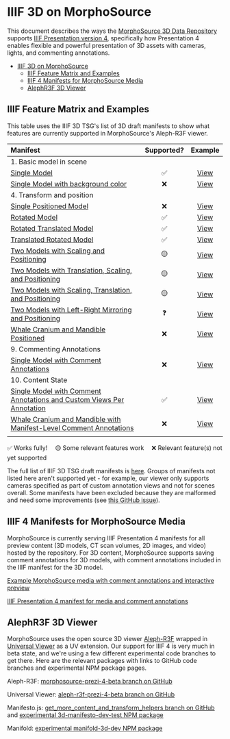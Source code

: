 # IIIF 3D on MorphoSource

This document describes the ways the [MorphoSource 3D Data Repository]([https://](https://www.morphosource.org/)) supports [IIIF Presentation version 4](https://preview.iiif.io/api/prezi-4/presentation/4.0/model/), specifically how Presentation 4 enables flexible and powerful presentation of 3D assets with cameras, lights, and commenting annotations.

- [IIIF 3D on MorphoSource](#iiif-3d-on-morphosource)
  - [IIIF Feature Matrix and Examples](#iiif-feature-matrix-and-examples)
  - [IIIF 4 Manifests for MorphoSource Media](#iiif-4-manifests-for-morphosource-media)
  - [AlephR3F 3D Viewer](#alephr3f-3d-viewer)

## IIIF Feature Matrix and Examples

This table uses the IIIF 3D TSG's list of 3D draft manifests to show what features are currently supported in MorphoSource's Aleph-R3F viewer.

| Manifest | Supported? | Example
| :--- | :---: | :---: |
| 1. Basic model in scene | |
| [Single Model](https://raw.githubusercontent.com/IIIF/3d/main/manifests/1_basic_model_in_scene/model_origin.json) | ✅ | [View](https://www.morphosource.org/uv/uv.html#?manifest=https://raw.githubusercontent.com/IIIF/3d/main/manifests/1_basic_model_in_scene/model_origin.json)
| [Single Model with background color](https://raw.githubusercontent.com/IIIF/3d/main/manifests/1_basic_model_in_scene/model_origin_bgcolor) | ❌ | [View](https://www.morphosource.org/uv/uv.html#?manifest=https://raw.githubusercontent.com/IIIF/3d/main/manifests/1_basic_model_in_scene/model_origin_bgcolor.json)
| 4. Transform and position | |
| [Single Positioned Model](https://raw.githubusercontent.com/IIIF/3d/main/manifests/4_transform_and_position/model_position.json) | ❌ | [View](https://www.morphosource.org/uv/uv.html#?manifest=https://raw.githubusercontent.com/IIIF/3d/main/manifests/4_transform_and_position/model_position.json)
| [Rotated Model](https://raw.githubusercontent.com/IIIF/3d/main/manifests/4_transform_and_position/model_transform_rotate_position.json) | ✅ | [View](https://www.morphosource.org/uv/uv.html#?manifest=https://raw.githubusercontent.com/IIIF/3d/main/manifests/4_transform_and_position/model_transform_rotate_position.json)
| [Rotated Translated Model](https://raw.githubusercontent.com/IIIF/3d/main/manifests/4_transform_and_position/model_transform_rotate_translate_position.json) | ✅ | [View](https://www.morphosource.org/uv/uv.html#?manifest=https://raw.githubusercontent.com/IIIF/3d/main/manifests/4_transform_and_position/model_transform_rotate_translate_position.json)
| [Translated Rotated Model](https://raw.githubusercontent.com/IIIF/3d/main/manifests/4_transform_and_position/model_transform_translate_rotate_position.json) | ✅ | [View](https://www.morphosource.org/uv/uv.html#?manifest=https://raw.githubusercontent.com/IIIF/3d/main/manifests/4_transform_and_position/model_transform_translate_rotate_position.json)
| [Two Models with Scaling and Positioning](https://raw.githubusercontent.com/IIIF/3d/main/manifests/4_transform_and_position/model_transform_translate_scale_position.json) | 🟡 | [View](https://www.morphosource.org/uv/uv.html#?manifest=https://raw.githubusercontent.com/IIIF/3d/main/manifests/4_transform_and_position/model_transform_translate_scale_position.json)
| [Two Models with Translation, Scaling, and Positioning](https://raw.githubusercontent.com/IIIF/3d/main/manifests/4_transform_and_position/model_transform_scale_position.json) | 🟡 | [View](https://www.morphosource.org/uv/uv.html#?manifest=https://raw.githubusercontent.com/IIIF/3d/main/manifests/4_transform_and_position/model_transform_scale_position.json)
| [Two Models with Scaling, Translation, and Positioning](https://raw.githubusercontent.com/IIIF/3d/main/manifests/4_transform_and_position/model_transform_scale_translate_position.json) | 🟡 | [View](https://www.morphosource.org/uv/uv.html#?manifest=https://raw.githubusercontent.com/IIIF/3d/main/manifests/4_transform_and_position/model_transform_scale_translate_position.json)
| [Two Models with Left-Right Mirroring and Positioning](https://raw.githubusercontent.com/IIIF/3d/main/manifests/4_transform_and_position/model_transform_negative_scale_position.json) | ❓ | [View](https://www.morphosource.org/uv/uv.html#?manifest=https://raw.githubusercontent.com/IIIF/3d/main/manifests/4_transform_and_position/model_transform_negative_scale_position.json)
| [Whale Cranium and Mandible Positioned](https://raw.githubusercontent.com/IIIF/3d/main/manifests/4_transform_and_position/whale_cranium_and_mandible_position.json) | ❌ | [View](https://www.morphosource.org/uv/uv.html#?manifest=https://raw.githubusercontent.com/IIIF/3d/main/manifests/4_transform_and_position/whale_cranium_and_mandible_position.json)
| 9. Commenting Annotations | |
| [Single Model with Comment Annotations](https://raw.githubusercontent.com/IIIF/3d/main/manifests//9_commenting_annotations/astronaut_comment.json) | ❌ | [View](https://www.morphosource.org/uv/uv.html#?manifest=https://raw.githubusercontent.com/IIIF/3d/main/manifests/9_commenting_annotations/astronaut_comment.json)
| 10. Content State | |
| [Single Model with Comment Annotations and Custom Views Per Annotation](https://raw.githubusercontent.com/IIIF/3d/astronaut_comment_scope/manifests/10_content_state/astronaut_comment_scope.json) | ✅ | [View](https://www.morphosource.org/uv/uv.html#?manifest=https://raw.githubusercontent.com/IIIF/3d/astronaut_comment_scope/manifests/10_content_state/astronaut_comment_scope.json)
| [Whale Cranium and Mandible with Manifest-Level Comment Annotations](https://raw.githubusercontent.com/IIIF/3d/main/manifests/10_content_state/whale_comment_scope_content_state.json) | ❌ | [View](https://www.morphosource.org/uv/uv.html#?manifest=https://raw.githubusercontent.com/IIIF/3d/main/manifests/10_content_state/whale_comment_scope_content_state.json)
| | | |

✅ Works fully! &emsp;🟡 Some relevant features work &emsp;❌ Relevant feature(s) not yet supported

The full list of IIIF 3D TSG draft manifests is [here](https://github.com/IIIF/3d/tree/main/manifests). Groups of manifests not listed here aren't supported yet - for example, our viewer only supports cameras specified as part of custom annotation views and not for scenes overall. Some manifests have been excluded because they are malformed and need some improvements (see [this GitHub issue](https://github.com/IIIF/3d/issues/60)).

## IIIF 4 Manifests for MorphoSource Media

MorphoSource is currently serving IIIF Presentation 4 manifests for all preview content (3D models, CT scan volumes, 2D images, and video) hosted by the repository. For 3D content, MorphoSource supports saving comment annotations for 3D models, with comment annotations included in the IIIF manifest for the 3D model. 

[Example MorphoSource media with comment annotations and interactive preview](https://www.morphosource.org/concern/media/000658129?locale=en)

[IIIF Presentation 4 manifest for media and comment annotations](https://www.morphosource.org/manifests/c255adf9-f3ee-49b0-b8ea-7cb64b670343?manifest=https://www.morphosource.org/manifests/c255adf9-f3ee-49b0-b8ea-7cb64b670343)

## AlephR3F 3D Viewer

MorphoSource uses the open source 3D viewer [Aleph-R3F](https://github.com/aleph-viewer/aleph-r3f) wrapped in [Universal Viewer](https://github.com/UniversalViewer/universalviewer) as a UV extension. Our support for IIIF 4 is very much in beta state, and we're using a few different experimental code branches to get there. Here are the relevant packages with links to GitHub code branches and experimental NPM package pages.

Aleph-R3F: [morphosource-prezi-4-beta branch on GitHub](https://github.com/aleph-viewer/aleph-r3f/tree/morphosource-prezi-4-beta)

Universal Viewer: [aleph-r3f-prezi-4-beta branch on GitHub](https://github.com/MorphoSource/universalviewer/tree/aleph-r3f-prezi-4-beta)

Manifesto.js: [get_more_content_and_transform_helpers branch on GitHub](https://github.com/IIIF-Commons/manifesto-3d/tree/get_more_content_and_transform_helpers) and [experimental 3d-manifesto-dev-test NPM package](https://www.npmjs.com/package/3d-manifesto-dev-test)

Manifold: [experimental manifold-3d-dev NPM package](https://www.npmjs.com/package/manifold-3d-dev)


